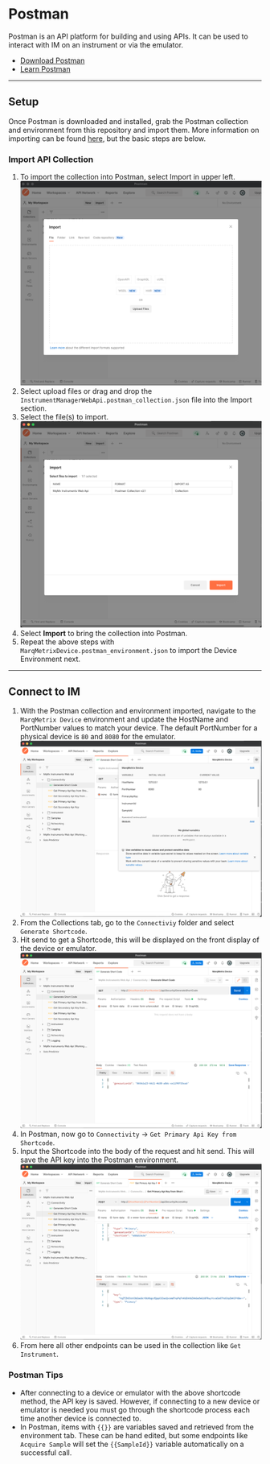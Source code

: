 # Postman
Postman is an API platform for building and using APIs.  It can be used to interact with IM on an instrument or via the emulator.

- [Download Postman](https://www.postman.com/downloads/)
- [Learn Postman](https://learning.postman.com/docs/getting-started/introduction/)

---

## Setup
Once Postman is downloaded and installed, grab the Postman collection and environment from this repository and import them.  More information on importing can be found [here](https://learning.postman.com/docs/getting-started/introduction/), but the basic steps are below.

### Import API Collection
1. To import the collection into Postman, select Import in upper left.
![Postman Import](Images/postman-import.png)
1. Select upload files or drag and drop the `InstrumentManagerWebApi.postman_collection.json` file into the Import section.
1. Select the file(s) to import.
![Postman File Import](Images/postman-file-import.png)
1. Select **Import** to bring the collection into Postman.
1. Repeat the above steps with `MarqMetrixDevice.postman_environment.json` to import the Device Environment next.

---

## Connect to IM
1. With the Postman collection and environment imported, navigate to the `MarqMetrix Device` environment and update the HostName and PortNumber values to match your device. The default PortNumber for a physical device is `80` and `8080` for the emulator.
![Postman Environment](Images/postman-env-tab.png)
1. From the Collections tab, go to the `Connectiviy` folder and select `Generate Shortcode`.
1. Hit send to get a Shortcode, this will be displayed on the front display of the device or emulator.
![Postman Shortcode](Images/postman-shortcode.png)
1. In Postman, now go to `Connectivity` -> `Get Primary Api Key from Shortcode`.
1. Input the Shortcode into the body of the request and hit send.  This will save the API key into the Postman environment.
![Postman API Key](Images/postman-api-key.png)
1. From here all other endpoints can be used in the collection like `Get Instrument`.

### Postman Tips
- After connecting to a device or emulator with the above shortcode method, the API key is saved.  However, if connecting to a new device or emulator is needed you must go through the shortcode process each time another device is connected to.
- In Postman, items with `{{}}` are variables saved and retrieved from the environment tab.  These can be hand edited, but some endpoints like `Acquire Sample` will set the `{{SampleId}}` variable automatically on a successful call.